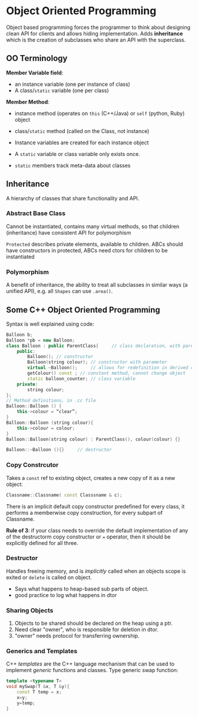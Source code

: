 # Object Oriented Programming
Object based programming forces the programmer to think about designing clean API for clients and allows hiding implementation. Adds **inheritance** which is the creation of subclasses who share an API with the superclass.

## OO Terminology
**Member Variable field**:
- an instance variable (one per instance of class)
- A class/`static` variable (one per class)

**Member Method**:
- instance method (operates on `this` (C++/Java) or `self` (python, Ruby) object 
- class/`static` method (called on the Class, not instance)

- Instance variables are created for each instance object
- A `static` variable or class variable only exists once.
- `static` members track meta-data about classes

## Inheritance
A hierarchy of classes that share functionality and API.

### Abstract Base Class
Cannot be instantiated, contains many virtual methods, so that children (inheritance) have consistent API for polymorphism

`Protected` describes private elements, available to children. ABCs should have constructors in protected, ABCs need ctors for children to be instantiated

### Polymorphism
A benefit of inheritance, the ability to treat all subclasses in similar ways (a unified API), e.g. all `Shapes` can use `.area()`.

## Some C++ Object Oriented Programming

Syntax is well explained using code:
```C++
Balloon b;
Balloon *pb = new Balloon;
class Balloon : public ParentClass{     // class declaration, with parent, in .h file
    public:
        Balloon(); // constructor
        Balloon(string colour); // constructor with parameter
        virtual ~Balloon();     // allows for redefinition in derived classes
        getColour() const ; // constant method, cannot change object
        static balloon_counter; // class variable
    private:
        string colour;
};
// Method definitions, in .cc file
Balloon::Balloon () {
    this->colour = “clear”;
}
Balloon::Balloon (string colour){
    this->colour = colour;
}
Balloon::Balloon(string colour) : ParentClass(), colour(colour) {}     // shorthand syntax, stops double instantiation of object parameters, calls parent constructor

Balloon::~Balloon (){}     // destructor
```

### Copy Constrcutor
Takes a `const` ref to existing object, creates a new copy of it as a new object:
```C++
Classname::Classname( const Classsname & c);
```
There is an implicit default copy constructor predefined for every class, it performs a memberwise copy construction, for every subpart of Classname.

**Rule of 3**: if your class needs to override the default implementation of any of the destructorm copy constructor or `=` operator, then it should be explicitly defined for all three.

### Destructor
Handles freeing memory, and is *implicitly* called when an objects scope is exited or `delete` is called on object.
- Says what happens to heap-based sub parts of object.
- good practice to log what happens in dtor

### Sharing Objects
1. Objects to be shared should be declared on the heap using a ptr.
2. Need clear "owner", who is responsible for deletion in dtor.
3. "owner" needs protocol for transferring ownership.
 
### Generics and Templates
C++ *templates* are the C++ language mechanism that can be used to implement *generic* functions and classes. Type generic swap function:

```C++
template <typename T>
void mySwap(T &x, T &y){
    const T temp = x;
    x=y;
    y=temp;
}
```
